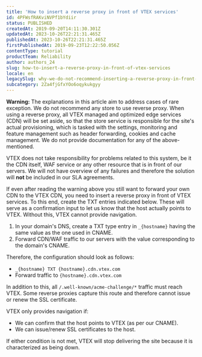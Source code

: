 ```yaml
---
title: 'How to insert a reverse proxy in front of VTEX services'
id: 4PFWsfRAKviNVPf1bYdiir
status: PUBLISHED
createdAt: 2019-09-20T14:11:30.301Z
updatedAt: 2023-10-26T22:21:31.465Z
publishedAt: 2023-10-26T22:21:31.465Z
firstPublishedAt: 2019-09-23T12:22:50.056Z
contentType: tutorial
productTeam: Reliability
author: authors_24
slug: how-to-insert-a-reverse-proxy-in-front-of-vtex-services
locale: en
legacySlug: why-we-do-not-recommend-inserting-a-reverse-proxy-in-front-of-vtex-services
subcategory: 2Za4fjGfxYOo6oqykukgyy
---
```


<div class="alert alert-danger">
  <p><strong>Warning:</strong> The explanations in this article aim to address cases of rare exception. We do not recommend any store to use reverse proxy. When using a reverse proxy, all VTEX managed and optimized edge services (CDN) will be set aside, so that the store service is responsible for the site's actual provisioning, which is tasked with the settings, monitoring and feature management such as header forwarding, cookies and cache management. We do not provide documentation for any of the above-mentioned.</p>
  <p>VTEX does not take responsibility for problems related to this system, be it the CDN itself, WAF service or any other resource that is in front of our servers. We will not have overview of any failures and therefore the solution will <strong>not</strong> be included in our SLA agreements.</p>
</div>

If even after reading the warning  above you still want to forward your own CDN to the VTEX CDN, you need to insert a reverse proxy in front of VTEX services. To this end, create the TXT entries indicated below. These will serve as a confirmation input to let us know that the host actually points to VTEX. Without this, VTEX cannot provide navigation.

1. In your domain's DNS, create a TXT type entry in `_{hostname}` having the same value as the one used in CNAME.
2. Forward CDN/WAF traffic to our servers with the value corresponding to the domain's CNAME.

Therefore, the configuration should look as follows:

- `_{hostname} TXT {hostname}.cdn.vtex.com`
- Forward traffic to `{hostname}.cdn.vtex.com`

In addition to this, all `/.well-known/acme-challenge/*` traffic must reach VTEX. Some reverse proxies capture this route and therefore cannot issue or renew the SSL certificate.

<div class="alert alert-warning">
  <p>VTEX only provides navigation if:
    <ul>
      <li>We can confirm that the host points to VTEX (as per our CNAME).</li>
      <li>We can issue/renew SSL certificates to the host.</li>
    </ul>
If either condition is not met, VTEX will stop delivering the site because it is characterized as being down.</p>
</div>
